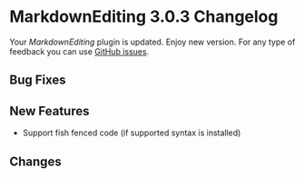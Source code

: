 # MarkdownEditing 3.0.3 Changelog

Your _MarkdownEditing_ plugin is updated. Enjoy new version. For any type of
feedback you can use [GitHub issues][issues].

## Bug Fixes

## New Features

* Support fish fenced code (if supported syntax is installed)

## Changes

[issues]: https://github.com/SublimeText-Markdown/MarkdownEditing/issues

